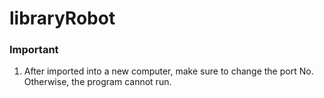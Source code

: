 # libraryRobot

### Important

1. After imported into a new computer, make sure to change the port No. Otherwise, the program cannot run.